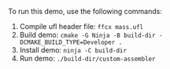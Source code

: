 To run this demo, use the following commands:

1. Compile ufl header file: `ffcx mass.ufl`
2. Build demo: `cmake -G Ninja -B build-dir -DCMAKE_BUILD_TYPE=Developer .`
3. Install demo: `ninja -C build-dir`
4. Run demo: `./build-dir/custom-assembler`